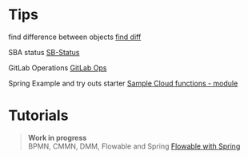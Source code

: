 # Tips

find difference between objects [find diff](FindDiff.md)

SBA status [SB-Status](SBA-Status-dispaly.md)

GitLab Operations [GitLab Ops](GitlabOperations.java)

Spring Example and try outs starter
[Sample Cloud functions - module](https://github.com/abudhahir/sample-cloud-functions)

# Tutorials

> **Work in progress**  
BPMN, CMMN, DMM, Flowable and Spring [Flowable with Spring](FlowablewithSpring.md)